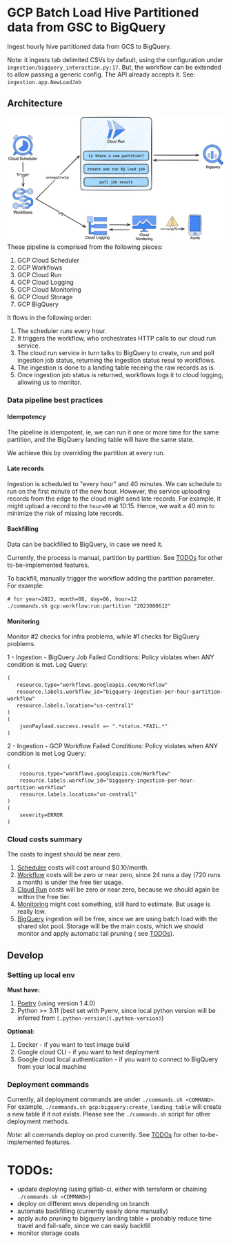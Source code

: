 # GCP Batch Load Hive Partitioned data from GSC to BigQuery

Ingest hourly hive partitioned data from GCS to BigQuery.

Note: it ingests tab delimited CSVs by default, using the configuration under `ingestion/bigquery_interaction.py:17`.
But, the workflow can be extended to allow passing a generic config. The API already accepts it.
See: `ingestion.app.NewLoadJob`

## Architecture

![img.png](img.png)
These pipeline is comprised from the following pieces:

1. GCP Cloud Scheduler
2. GCP Workflows
3. GCP Cloud Run
4. GCP Cloud Logging
5. GCP Cloud Monitoring
6. GCP Cloud Storage
7. GCP BigQuery

It flows in the following order:

1. The scheduler runs every hour.
2. It triggers the workflow, who orchestrates HTTP calls to our cloud run service.
3. The cloud run service in turn talks to BigQuery to create, run and poll ingestion job status, returning the ingestion
   status resul to
   workflows.
4. The ingestion is done to a landing table receing the raw records as is.
5. Once ingestion job status is returned, workflows logs it to cloud logging, allowing us to monitor.

### Data pipeline best practices

#### Idempotency

The pipeline is idempotent, ie, we can run it one or more time for the same partition, and the BigQuery landing table
will have the same state.

We achieve this by overriding the partition at every run.

#### Late records

Ingestion is scheduled to "every hour" and 40 minutes.
We can schedule to run on the first minute of the new hour.
However, the service uploading records from the edge to the cloud might send late records.
For example, it might upload a record to the `hour=09` at 10:15.
Hence, we wait a 40 min to minimize the risk of missing late records.

#### Backfilling

Data can be backfilled to BigQuery, in case we need it.

Currently, the process is manual, partition by partition. See [TODOs](#todos-) for other to-be-implemented features.

To backfill, manually trigger the workflow adding the partition parameter. For example:

```shell
# for year=2023, month=08, day=06, hour=12
./commands.sh gcp:workflow:run:partition "2023080612"
```

#### Monitoring

Monitor #2 checks for infra problems, while #1 checks for BigQuery problems.

1 - Ingestion - BigQuery Job Failed
Conditions: Policy violates when ANY condition is met.
Log Query:

```text
(
   resource.type="workflows.googleapis.com/Workflow" 
   resource.labels.workflow_id="bigquery-ingestion-per-hour-partition-workflow" 
   resource.labels.location="us-central1"
) 
(
    jsonPayload.success.result =~ ".*status.*FAIL.*"
)
```

2 - Ingestion - GCP Workflow Failed
Conditions: Policy violates when ANY condition is met
Log Query:

```text
(
    resource.type="workflows.googleapis.com/Workflow" 
    resource.labels.workflow_id="bigquery-ingestion-per-hour-partition-workflow" 
    resource.labels.location="us-central1"
) 
(
    severity=ERROR
)
```

### Cloud costs summary

The costs to ingest should be near zero.

1. [Scheduler](https://cloud.google.com/scheduler/pricing) costs will cost around $0.10/month.
2. [Workflow](https://cloud.google.com/workflows/pricing) costs will be zero or near zero, since 24 runs a day (720
   runs a month) is under the free tier usage.
3. [Cloud Run](https://cloud.google.com/run/pricing) costs will be zero or near zero, because we should again be within
   the free tier.
4. [Monitoring](https://cloud.google.com/stackdriver/pricing) might cost something, still hard to estimate. But usage is
   really low.
5. [BigQuery](https://cloud.google.com/bigquery/pricing) ingestion will be free, since we are using batch load with the
   shared slot pool. Storage will be the main costs, which we should monitor and apply automatic tail pruning (
   see [TODOs](#todos-)).

## Develop

### Setting up local env

**Must have:**

1. [Poetry](https://python-poetry.org/) (using version 1.4.0)
2. Python >= 3.11 (best set with Pyenv, since local python version will be inferred
   from `[.python-version](.python-version)`)

**Optional:**

1. Docker - if you want to test image build
2. Google cloud CLI - if you want to test deployment
3. Google cloud local authentication - if you want to connect to BigQuery from your local machine

### Deployment commands

Currently, all deployment commands are under `./commands.sh <COMMAND>`.
For example, `./commands.sh gcp:bigquery:create_landing_table` will create a new table if it not exists.
Please see the `./commands.sh` script for other deployment methods.

_Note:_ all commands deploy on prod currently. See [TODOs](#todos-) for other to-be-implemented features.

# TODOs:

- update deploying (using gitlab-ci, either with terraform or chaining `./commands.sh <COMMAND>`)
- deploy on different envs depending on branch
- automate backfilling (currently easily done manually)
- apply auto pruning to bigquery landing table + probably reduce time travel and fail-safe, since we can easly backfill
- monitor storage costs